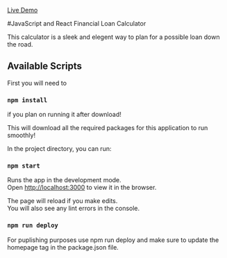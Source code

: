 [Live Demo](https://vishal1949.github.io/React-Financial-Calculator/)


#JavaScript and React Financial Loan Calculator

This calculator is a sleek and elegent way to plan for a possible loan down the road. 



## Available Scripts

First you will need to 
### `npm install`
if you plan on running it after download!<br>

This will download all the required packages for this application to run
smoothly!

In the project directory, you can run:

### `npm start`

Runs the app in the development mode.<br>
Open [http://localhost:3000](http://localhost:3000) to view it in the browser.

The page will reload if you make edits.<br>
You will also see any lint errors in the console.

### `npm run deploy`

For puplishing purposes use npm run deploy and make sure to update the homepage tag in the package.json file.
